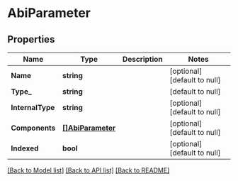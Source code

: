 # AbiParameter

## Properties
Name | Type | Description | Notes
------------ | ------------- | ------------- | -------------
**Name** | **string** |  | [optional] [default to null]
**Type_** | **string** |  | [default to null]
**InternalType** | **string** |  | [optional] [default to null]
**Components** | [**[]AbiParameter**](AbiParameter.md) |  | [optional] [default to null]
**Indexed** | **bool** |  | [optional] [default to null]

[[Back to Model list]](../README.md#documentation-for-models) [[Back to API list]](../README.md#documentation-for-api-endpoints) [[Back to README]](../README.md)

